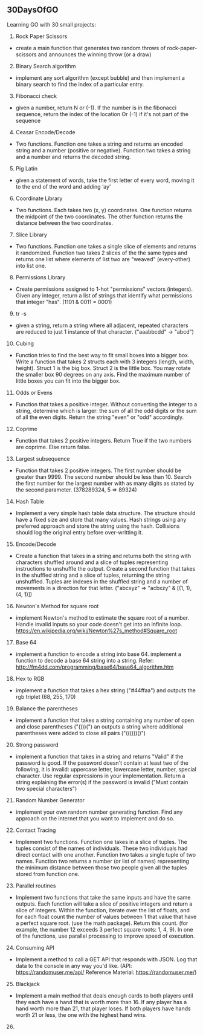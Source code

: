 ## 30DaysOfGO

Learning GO with 30 small projects:

1. Rock Paper Scissors

- create a main function that generates two random throws of rock-paper-scissors and announces the winning throw (or a draw)

2. Binary Search algorithm

- implement any sort algorithm (except bubble) and then implement a binary search to find the index of a particular entry.

3. Fibonacci check

- given a number, return N or (-1). If the number is in the fibonacci sequence, return the index of the location Or (-1) if it's not part of the sequence

4. Ceasar Encode/Decode

- Two functions. Function one takes a string and returns an encoded string and a number (positive or negative). Function two takes a string and a number and returns the decoded string.

5. Pig Latin

- given a statement of words, take the first letter of every word, moving it to the end of the word and adding ‘ay’

6. Coordinate Library

- Two functions. Each takes two (x, y) coordinates. One function returns the midpoint of the two coordinates. The other function returns the distance between the two coordinates.

7. Slice Library

- Two functions. Function one takes a single slice of elements and returns it randomized. Function two takes 2 slices of the the same types and returns one list where elements of list two are "weaved" (every-other) into list one.

8. Permissions Library

- Create permissions assigned to 1-hot "permissions" vectors (integers). Given any integer, return a list of strings that identify what permissions that integer "has". (1101 & 0011 = 0001)

9. tr -s

- given a string, return a string where all adjacent, repeated characters are reduced to just 1 instance of that character. ("aaabbcdd" -> "abcd")

10. Cubing

- Function tries to find the best way to fit small boxes into a bigger box. Write a function that takes 2 structs each with 3 integers (length, width, height). Struct 1 is the big box. Struct 2 is the little box. You may rotate the smaller box 90 degrees on any axis. Find the maximum number of little boxes you can fit into the bigger box.

11. Odds or Evens

- Function that takes a positive integer. Without converting the integer to a string, determine which is larger: the sum of all the odd digits or the sum of all the even digits. Return the string "even" or "odd" accordingly.

12. Coprime

- Function that takes 2 positive integers. Return True if the two numbers are coprime. Else return false.

13. Largest subsequence

- Function that takes 2 positive integers. The first number should be greater than 9999. The second number should be less than 10. Search the first number for the largest number with as many digits as stated by the second parameter. (378289324, 5 => 89324)

14. Hash Table

- Implement a very simple hash table data structure. The structure should have a fixed size and store that many values. Hash strings using any preferred approach and store the string using the hash. Collisions should log the original entry before over-writting it.

15. Encode/Decode

- Create a function that takes in a string and returns both the string with characters shuffled around and a slice of tuples representing instructions to unshuffle the output. Create a second function that takes in the shuffled string and a slice of tuples, returning the string unshuffled. Tuples are indexes in the shuffled string and a number of movements in a direction for that letter.
  ("abcxyz" => "acbxzy" & [(1, 1), (4, 1)])

16. Newton's Method for square root

- implement Newton's method to estimate the square root of a number. Handle invalid inputs so your code doesn't get into an infinite loop. https://en.wikipedia.org/wiki/Newton%27s_method#Square_root

17. Base 64

- implement a function to encode a string into base 64. implement a function to decode a base 64 string into a string. Refer: http://fm4dd.com/programming/base64/base64_algorithm.htm

18. Hex to RGB

- implement a function that takes a hex string ("#44ffaa") and outputs the rgb triplet (68, 255, 170)

19. Balance the parentheses

- implement a function that takes a string containing any number of open and close parentheses ("()))(") an outputs a string where additional parentheses were added to close all pairs ("((()))()")

20. Strong password

- implement a function that takes in a string and returns "Valid" if the password is good. If the password doesn't contain at least two of the following, it is invalid: uppercase letter, lowercase letter, number, special character. Use regular expressions in your implementation. Return a string explaining the error(s) if the password is invalid ("Must contain two special characters")

21. Random Number Generator

- implement your own random number generating function. Find any approach on the internet that you want to implement and do so.

22. Contact Tracing

- Implement two functions. Function one takes in a slice of tuples. The tuples consist of the names of individuals. These two individuals had direct contact with one another. Function two takes a single tuple of two names. Function two returns a number (or list of names) representing the minimum distance between those two people given all the tuples stored from function one.

23. Parallel routines

- Implement two functions that take the same inputs and have the same outputs. Each function will take a slice of positive integers and return a slice of integers. Within the function, iterate over the list of floats, and for each float count the number of values between 1 that value that have a perfect square root. (use the math package). Return this count. (for example, the number 12 exceeds 3 perfect square roots: 1, 4, 9). In one of the functions, use parallel processing to improve speed of execution.

24. Consuming API

- Implement a method to call a GET API that responds with JSON. Log that data to the console in any way you'd like. (API: https://randomuser.me/api/ Reference Material: https://randomuser.me/)

25. Blackjack

- Implement a main method that deals enough cards to both players until they each have a hand that is worth more than 16. If any player has a hand worth more than 21, that player loses. If both players have hands worth 21 or less, the one with the highest hand wins.

26.
